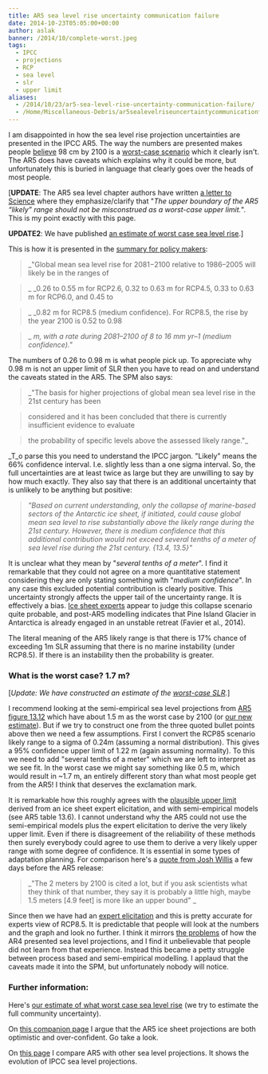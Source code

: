 ```yaml
---
title: AR5 sea level rise uncertainty communication failure
date: 2014-10-23T05:05:00+00:00
author: aslak
banner: /2014/10/complete-worst.jpeg
tags:
  - IPCC
  - projections
  - RCP
  - sea level
  - slr
  - upper limit
aliases:
  - /2014/10/23/ar5-sea-level-rise-uncertainty-communication-failure/
  - /Home/Miscellaneous-Debris/ar5sealevelriseuncertaintycommunicationfailure
---
```

I am disappointed in how the sea level rise projection uncertainties are presented in the IPCC AR5. The way the numbers are presented makes people [believe](http://www.theguardian.com/environment/2013/sep/26/maldives-democracy-climate-change-ipcc) 98 cm by 2100 is a [worst-case scenario](http://au.news.yahoo.com/technology/a/19142224/ipcc-climate-change-report-human-role-in-global-warming-now-even-clearer/) which it clearly isn't. The AR5 does have caveats which explains why it could be more, but unfortunately this is buried in language that clearly goes over the heads of most people.

<!--more-->


[**UPDATE**: The AR5 sea level chapter authors have written [a letter to Science](http://www.sciencemag.org/content/342/6165/1445.1.full) where they emphasize/clarify that "_The upper boundary of the AR5 “likely” range should not be misconstrued as a worst-case upper limit._". This is my point exactly with this page.

**UPDATE2**: We have published [an estimate of worst case sea level rise](/Home/PDFs/Announcements/upperlimitforsealevelprojectionsby2100).]

This is how it is presented in the [summary for policy makers](http://www.ipcc.ch/report/ar5/wg1):

> _"Global mean sea level rise for 2081−2100 relative to 1986–2005 will likely be in the ranges of

>_ _0.26 to 0.55 m for RCP2.6, 0.32 to 0.63 m for RCP4.5, 0.33 to 0.63 m for RCP6.0, and 0.45 to

>_ _0.82 m for RCP8.5 (medium confidence). For RCP8.5, the rise by the year 2100 is 0.52 to 0.98

>_ _m, with a rate during 2081–2100 of 8 to 16 mm yr–1 (medium confidence)."_

The numbers of 0.26 to 0.98 m is what people pick up. To appreciate why 0.98 m is not an upper limit of SLR then you have to read on and understand the caveats stated in the AR5. The SPM also says:

> _"The basis for higher projections of global mean sea level rise in the 21st century has been

> considered and it has been concluded that there is currently insufficient evidence to evaluate

> the probability of specific levels above the assessed likely range."_


_T_o parse this you need to understand the IPCC jargon. "Likely" means the 66% confidence interval. I.e. slightly less than a one sigma interval. So, the full uncertainties are at least twice as large but they are unwilling to say by how much exactly. They also say that there is an additional uncertainty that is unlikely to be anything but positive:

> _"Based on current understanding, only the collapse of marine-based sectors of the Antarctic ice sheet, if initiated, could cause global mean sea level to rise substantially above the likely range during the 21st century. However, there is medium confidence that this additional contribution would not exceed several tenths of a meter of sea level rise during the 21st century. {13.4, 13.5}"_

It is unclear what they mean by "_several tenths of a meter_". I find it remarkable that they could not agree on a more quantitative statement considering they are only stating something with "_medium confidence_". In any case this excluded potential contribution is clearly positive. This uncertainty strongly affects the upper tail of the uncertainty range. It is effectively a bias. [Ice sheet experts](/Home/Miscellaneous-Debris/optimisticicesheetprojectionsinar5) appear to judge this collapse scenario quite probable, and post-AR5 modelling indicates that Pine Island Glacier in Antarctica is already engaged in an unstable retreat (Favier et al., 2014).

The literal meaning of the AR5 likely range is that there is 17% chance of exceeding 1m SLR assuming that there is no marine instability (under RCP8.5). If there is an instability then the probability is greater.

### What is the worst case? 1.7 m?

[_Update: We have constructed an estimate of the [worst-case SLR](/Home/PDFs/Announcements/upperlimitforsealevelprojectionsby2100)._]

I recommend looking at the semi-empirical sea level projections from [AR5 figure 13.12](http://www.climatechange2013.org/report/review-drafts/) which have about 1.5 m as the worst case by 2100 (or [our new estimate](/Home/PDFs/Announcements/upperlimitforsealevelprojectionsby2100)). But if we try to construct one from the three quoted bullet points above then we need a few assumptions. First I convert the RCP85 scenario likely range to a sigma of 0.24m (assuming a normal distribution). This gives a 95% confidence upper limit of 1.22 m (again assuming normality). To this we need to add "several tenths of a meter" which we are left to interpret as we see fit. In the worst case we might say something like 0.5 m, which would result in ~1.7 m, an entirely different story than what most people get from the AR5! I think that deserves the exclamation mark.

It is remarkable how this roughly agrees with the [plausible upper limit](/Home/Miscellaneous-Debris/icesheetcontributionsfrombamberaspinall) derived from an ice sheet expert elicitation, and with semi-empirical models (see AR5 table 13.6). I cannot understand why the AR5 could not use the semi-empirical models plus the expert elicitation to derive the very likely upper limit. Even if there is disagreement of the reliability of these methods then surely everybody could agree to use them to derive a very likely upper range with some degree of confidence. It is essential in some types of adaptation planning. For comparison here's a [quote from Josh Willis](http://www.livescience.com/39891-sea-level-rise-ipcc-report.html) a few days before the AR5 release:

> _"The 2 meters by 2100 is cited a lot, but if you ask scientists what they think of that number, they say it is probably a little high, maybe 1.5 meters [4.9 feet] is more like an upper bound" _

Since then we have had an [expert elicitation](/Home/Miscellaneous-Debris/comparisonofsealevelprojections) and this is pretty accurate for experts view of RCP8.5. It is predictable that people will look at the numbers and the graph and look no further. I think it mirrors [the problems](http://www.scientificamerican.com/article.cfm?id=what-big-questions-remain-about-sea-level-rise) of how the AR4 presented sea level projections, and I find it unbelievable that people did not learn from that experience. Instead this became a petty struggle between process based and semi-empirical modelling. I applaud that the caveats made it into the SPM, but unfortunately nobody will notice.

### Further information:

Here's [our estimate of what worst case sea level rise](/Home/PDFs/Announcements/upperlimitforsealevelprojectionsby2100) (we try to estimate the full community uncertainty).

On [this companion page](/Home/Miscellaneous-Debris/optimisticicesheetprojectionsinar5) I argue that the AR5 ice sheet projections are both optimistic and over-confident. Go take a look.

On [this page](/Home/Miscellaneous-Debris/comparisonofsealevelprojections) I compare AR5 with other sea level projections. It shows the evolution of IPCC sea level projections.
